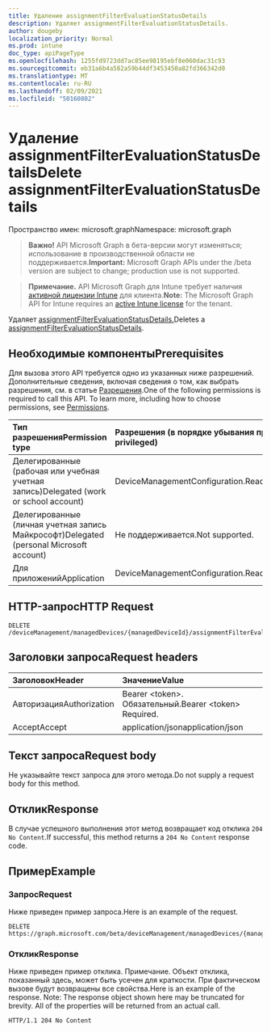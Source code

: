 ```yaml
---
title: Удаление assignmentFilterEvaluationStatusDetails
description: Удаляет assignmentFilterEvaluationStatusDetails.
author: dougeby
localization_priority: Normal
ms.prod: intune
doc_type: apiPageType
ms.openlocfilehash: 1255fd9723dd7ac85ee98195ebf8e060dac31c93
ms.sourcegitcommit: eb31a6b4a582a59b44df3453450a82fd366342d0
ms.translationtype: MT
ms.contentlocale: ru-RU
ms.lasthandoff: 02/09/2021
ms.locfileid: "50160802"
---
```

# <a name="delete-assignmentfilterevaluationstatusdetails"></a><span data-ttu-id="02093-103">Удаление assignmentFilterEvaluationStatusDetails</span><span class="sxs-lookup"><span data-stu-id="02093-103">Delete assignmentFilterEvaluationStatusDetails</span></span>

<span data-ttu-id="02093-104">Пространство имен: microsoft.graph</span><span class="sxs-lookup"><span data-stu-id="02093-104">Namespace: microsoft.graph</span></span>

> <span data-ttu-id="02093-105">**Важно!** API Microsoft Graph в бета-версии могут изменяться; использование в производственной области не поддерживается.</span><span class="sxs-lookup"><span data-stu-id="02093-105">**Important:** Microsoft Graph APIs under the /beta version are subject to change; production use is not supported.</span></span>

> <span data-ttu-id="02093-106">**Примечание.** API Microsoft Graph для Intune требует наличия [активной лицензии Intune](https://go.microsoft.com/fwlink/?linkid=839381) для клиента.</span><span class="sxs-lookup"><span data-stu-id="02093-106">**Note:** The Microsoft Graph API for Intune requires an [active Intune license](https://go.microsoft.com/fwlink/?linkid=839381) for the tenant.</span></span>

<span data-ttu-id="02093-107">Удаляет [assignmentFilterEvaluationStatusDetails.](../resources/intune-policyset-assignmentfilterevaluationstatusdetails.md)</span><span class="sxs-lookup"><span data-stu-id="02093-107">Deletes a [assignmentFilterEvaluationStatusDetails](../resources/intune-policyset-assignmentfilterevaluationstatusdetails.md).</span></span>

## <a name="prerequisites"></a><span data-ttu-id="02093-108">Необходимые компоненты</span><span class="sxs-lookup"><span data-stu-id="02093-108">Prerequisites</span></span>
<span data-ttu-id="02093-p101">Для вызова этого API требуется одно из указанных ниже разрешений. Дополнительные сведения, включая сведения о том, как выбрать разрешения, см. в статье [Разрешения](/graph/permissions-reference).</span><span class="sxs-lookup"><span data-stu-id="02093-p101">One of the following permissions is required to call this API. To learn more, including how to choose permissions, see [Permissions](/graph/permissions-reference).</span></span>

|<span data-ttu-id="02093-111">Тип разрешения</span><span class="sxs-lookup"><span data-stu-id="02093-111">Permission type</span></span>|<span data-ttu-id="02093-112">Разрешения (в порядке убывания привилегий)</span><span class="sxs-lookup"><span data-stu-id="02093-112">Permissions (from most to least privileged)</span></span>|
|:---|:---|
|<span data-ttu-id="02093-113">Делегированные (рабочая или учебная учетная запись)</span><span class="sxs-lookup"><span data-stu-id="02093-113">Delegated (work or school account)</span></span>|<span data-ttu-id="02093-114">DeviceManagementConfiguration.ReadWrite.All</span><span class="sxs-lookup"><span data-stu-id="02093-114">DeviceManagementConfiguration.ReadWrite.All</span></span>|
|<span data-ttu-id="02093-115">Делегированные (личная учетная запись Майкрософт)</span><span class="sxs-lookup"><span data-stu-id="02093-115">Delegated (personal Microsoft account)</span></span>|<span data-ttu-id="02093-116">Не поддерживается.</span><span class="sxs-lookup"><span data-stu-id="02093-116">Not supported.</span></span>|
|<span data-ttu-id="02093-117">Для приложений</span><span class="sxs-lookup"><span data-stu-id="02093-117">Application</span></span>|<span data-ttu-id="02093-118">DeviceManagementConfiguration.ReadWrite.All</span><span class="sxs-lookup"><span data-stu-id="02093-118">DeviceManagementConfiguration.ReadWrite.All</span></span>|

## <a name="http-request"></a><span data-ttu-id="02093-119">HTTP-запрос</span><span class="sxs-lookup"><span data-stu-id="02093-119">HTTP Request</span></span>
<!-- {
  "blockType": "ignored"
}
-->
``` http
DELETE /deviceManagement/managedDevices/{managedDeviceId}/assignmentFilterEvaluationStatusDetails/{assignmentFilterEvaluationStatusDetailsId}
```

## <a name="request-headers"></a><span data-ttu-id="02093-120">Заголовки запроса</span><span class="sxs-lookup"><span data-stu-id="02093-120">Request headers</span></span>
|<span data-ttu-id="02093-121">Заголовок</span><span class="sxs-lookup"><span data-stu-id="02093-121">Header</span></span>|<span data-ttu-id="02093-122">Значение</span><span class="sxs-lookup"><span data-stu-id="02093-122">Value</span></span>|
|:---|:---|
|<span data-ttu-id="02093-123">Авторизация</span><span class="sxs-lookup"><span data-stu-id="02093-123">Authorization</span></span>|<span data-ttu-id="02093-124">Bearer &lt;token&gt;. Обязательный.</span><span class="sxs-lookup"><span data-stu-id="02093-124">Bearer &lt;token&gt; Required.</span></span>|
|<span data-ttu-id="02093-125">Accept</span><span class="sxs-lookup"><span data-stu-id="02093-125">Accept</span></span>|<span data-ttu-id="02093-126">application/json</span><span class="sxs-lookup"><span data-stu-id="02093-126">application/json</span></span>|

## <a name="request-body"></a><span data-ttu-id="02093-127">Текст запроса</span><span class="sxs-lookup"><span data-stu-id="02093-127">Request body</span></span>
<span data-ttu-id="02093-128">Не указывайте текст запроса для этого метода.</span><span class="sxs-lookup"><span data-stu-id="02093-128">Do not supply a request body for this method.</span></span>

## <a name="response"></a><span data-ttu-id="02093-129">Отклик</span><span class="sxs-lookup"><span data-stu-id="02093-129">Response</span></span>
<span data-ttu-id="02093-130">В случае успешного выполнения этот метод возвращает код отклика `204 No Content`.</span><span class="sxs-lookup"><span data-stu-id="02093-130">If successful, this method returns a `204 No Content` response code.</span></span>

## <a name="example"></a><span data-ttu-id="02093-131">Пример</span><span class="sxs-lookup"><span data-stu-id="02093-131">Example</span></span>

### <a name="request"></a><span data-ttu-id="02093-132">Запрос</span><span class="sxs-lookup"><span data-stu-id="02093-132">Request</span></span>
<span data-ttu-id="02093-133">Ниже приведен пример запроса.</span><span class="sxs-lookup"><span data-stu-id="02093-133">Here is an example of the request.</span></span>
``` http
DELETE https://graph.microsoft.com/beta/deviceManagement/managedDevices/{managedDeviceId}/assignmentFilterEvaluationStatusDetails/{assignmentFilterEvaluationStatusDetailsId}
```

### <a name="response"></a><span data-ttu-id="02093-134">Отклик</span><span class="sxs-lookup"><span data-stu-id="02093-134">Response</span></span>
<span data-ttu-id="02093-p102">Ниже приведен пример отклика. Примечание. Объект отклика, показанный здесь, может быть усечен для краткости. При фактическом вызове будут возвращены все свойства.</span><span class="sxs-lookup"><span data-stu-id="02093-p102">Here is an example of the response. Note: The response object shown here may be truncated for brevity. All of the properties will be returned from an actual call.</span></span>
``` http
HTTP/1.1 204 No Content
```




